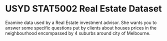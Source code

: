 # USYD STAT5002 Real Estate Dataset

Examine data used by a Real Estate investment advisor. She wants you to answer some specific questions put by clients about houses prices in the neighbourhood encompassed by 4 suburbs around city of Melbourne. 
